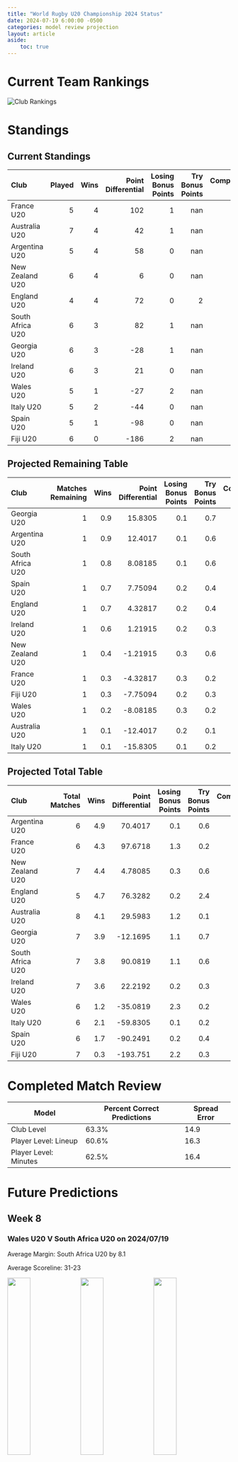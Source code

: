 ```yaml
---  
title: "World Rugby U20 Championship 2024 Status"  
date: 2024-07-19 6:00:00 -0500  
categories: model review projection  
layout: article  
aside:  
    toc: true  
---
```

# Current Team Rankings


![Club Rankings](plots/rankings_World-Rugby-U20-Championship-2024.png)
# Standings

## Current Standings


| Club             |   Played |   Wins |   Point Differential |   Losing Bonus Points |   Try Bonus Points |   Competition Points |
|:-----------------|---------:|-------:|---------------------:|----------------------:|-------------------:|---------------------:|
| France U20       |        5 |      4 |                  102 |                     1 |                nan |                   21 |
| Australia U20    |        7 |      4 |                   42 |                     1 |                nan |                   20 |
| Argentina U20    |        5 |      4 |                   58 |                     0 |                nan |                   19 |
| New Zealand U20  |        6 |      4 |                    6 |                     0 |                nan |                   19 |
| England U20      |        4 |      4 |                   72 |                     0 |                  2 |                   18 |
| South Africa U20 |        6 |      3 |                   82 |                     1 |                nan |                   15 |
| Georgia U20      |        6 |      3 |                  -28 |                     1 |                nan |                   15 |
| Ireland U20      |        6 |      3 |                   21 |                     0 |                nan |                   13 |
| Wales U20        |        5 |      1 |                  -27 |                     2 |                nan |                    8 |
| Italy U20        |        5 |      2 |                  -44 |                     0 |                nan |                    8 |
| Spain U20        |        5 |      1 |                  -98 |                     0 |                nan |                    4 |
| Fiji U20         |        6 |      0 |                 -186 |                     2 |                nan |                    3 |



## Projected Remaining Table


| Club             |   Matches Remaining |   Wins |   Point Differential |   Losing Bonus Points |   Try Bonus Points |   Competition Points |
|:-----------------|--------------------:|-------:|---------------------:|----------------------:|-------------------:|---------------------:|
| Georgia U20      |                   1 |    0.9 |             15.8305  |                   0.1 |                0.7 |                  4.4 |
| Argentina U20    |                   1 |    0.9 |             12.4017  |                   0.1 |                0.6 |                  4.3 |
| South Africa U20 |                   1 |    0.8 |              8.08185 |                   0.1 |                0.6 |                  4   |
| Spain U20        |                   1 |    0.7 |              7.75094 |                   0.2 |                0.4 |                  3.5 |
| England U20      |                   1 |    0.7 |              4.32817 |                   0.2 |                0.4 |                  3.4 |
| Ireland U20      |                   1 |    0.6 |              1.21915 |                   0.2 |                0.3 |                  2.7 |
| New Zealand U20  |                   1 |    0.4 |             -1.21915 |                   0.3 |                0.6 |                  2.6 |
| France U20       |                   1 |    0.3 |             -4.32817 |                   0.3 |                0.2 |                  1.7 |
| Fiji U20         |                   1 |    0.3 |             -7.75094 |                   0.2 |                0.3 |                  1.6 |
| Wales U20        |                   1 |    0.2 |             -8.08185 |                   0.3 |                0.2 |                  1.2 |
| Australia U20    |                   1 |    0.1 |            -12.4017  |                   0.2 |                0.1 |                  0.7 |
| Italy U20        |                   1 |    0.1 |            -15.8305  |                   0.1 |                0.2 |                  0.7 |



## Projected Total Table


| Club             |   Total Matches |   Wins |   Point Differential |   Losing Bonus Points |   Try Bonus Points |   Competition Points |
|:-----------------|----------------:|-------:|---------------------:|----------------------:|-------------------:|---------------------:|
| Argentina U20    |               6 |    4.9 |             70.4017  |                   0.1 |                0.6 |                 23.3 |
| France U20       |               6 |    4.3 |             97.6718  |                   1.3 |                0.2 |                 22.7 |
| New Zealand U20  |               7 |    4.4 |              4.78085 |                   0.3 |                0.6 |                 21.6 |
| England U20      |               5 |    4.7 |             76.3282  |                   0.2 |                2.4 |                 21.4 |
| Australia U20    |               8 |    4.1 |             29.5983  |                   1.2 |                0.1 |                 20.7 |
| Georgia U20      |               7 |    3.9 |            -12.1695  |                   1.1 |                0.7 |                 19.4 |
| South Africa U20 |               7 |    3.8 |             90.0819  |                   1.1 |                0.6 |                 19   |
| Ireland U20      |               7 |    3.6 |             22.2192  |                   0.2 |                0.3 |                 15.7 |
| Wales U20        |               6 |    1.2 |            -35.0819  |                   2.3 |                0.2 |                  9.2 |
| Italy U20        |               6 |    2.1 |            -59.8305  |                   0.1 |                0.2 |                  8.7 |
| Spain U20        |               6 |    1.7 |            -90.2491  |                   0.2 |                0.4 |                  7.5 |
| Fiji U20         |               7 |    0.3 |           -193.751   |                   2.2 |                0.3 |                  4.6 |



# Completed Match Review


| Model | Percent Correct Predictions | Spread Error |
| ------ | ------ | ------ |
| Club Level | 63.3% | 14.9 |
| Player Level: Lineup | 60.6% | 16.3 |
| Player Level: Minutes | 62.5% | 16.4 |


# Future Predictions

## Week 8

### Wales U20 V South Africa U20 on 2024/07/19


Average Margin: South Africa U20 by 8.1

Average Scoreline: 31-23

<p float="left">
<img src="plots/performances_2024-07-19-WalesU20_V_SouthAfricaU20.png" width="32%" />
<img src="plots/resultbar_2024-07-19-WalesU20_V_SouthAfricaU20.png" width="32%" />
<img src="plots/spreads_2024-07-19-WalesU20_V_SouthAfricaU20.png" width="32%" />
</p>

### Ireland U20 V New Zealand U20 on 2024/07/19


Average Margin: Ireland U20 by 1.2

Average Scoreline: 30-29

<p float="left">
<img src="plots/performances_2024-07-19-IrelandU20_V_NewZealandU20.png" width="32%" />
<img src="plots/resultbar_2024-07-19-IrelandU20_V_NewZealandU20.png" width="32%" />
<img src="plots/spreads_2024-07-19-IrelandU20_V_NewZealandU20.png" width="32%" />
</p>

### Italy U20 V Georgia U20 on 2024/07/19


Average Margin: Georgia U20 by 15.8

Average Scoreline: 41-26

<p float="left">
<img src="plots/performances_2024-07-19-ItalyU20_V_GeorgiaU20.png" width="32%" />
<img src="plots/resultbar_2024-07-19-ItalyU20_V_GeorgiaU20.png" width="32%" />
<img src="plots/spreads_2024-07-19-ItalyU20_V_GeorgiaU20.png" width="32%" />
</p>

### Australia U20 V Argentina U20 on 2024/07/19


Average Margin: Argentina U20 by 12.4

Average Scoreline: 37-24

<p float="left">
<img src="plots/performances_2024-07-19-AustraliaU20_V_ArgentinaU20.png" width="32%" />
<img src="plots/resultbar_2024-07-19-AustraliaU20_V_ArgentinaU20.png" width="32%" />
<img src="plots/spreads_2024-07-19-AustraliaU20_V_ArgentinaU20.png" width="32%" />
</p>

### England U20 V France U20 on 2024/07/19


Average Margin: England U20 by 4.3

Average Scoreline: 34-30

<p float="left">
<img src="plots/performances_2024-07-19-EnglandU20_V_FranceU20.png" width="32%" />
<img src="plots/resultbar_2024-07-19-EnglandU20_V_FranceU20.png" width="32%" />
<img src="plots/spreads_2024-07-19-EnglandU20_V_FranceU20.png" width="32%" />
</p>

### Spain U20 V Fiji U20 on 2024/07/19


Average Margin: Spain U20 by 7.8

Average Scoreline: 29-22

<p float="left">
<img src="plots/performances_2024-07-19-SpainU20_V_FijiU20.png" width="32%" />
<img src="plots/resultbar_2024-07-19-SpainU20_V_FijiU20.png" width="32%" />
<img src="plots/spreads_2024-07-19-SpainU20_V_FijiU20.png" width="32%" />
</p>
